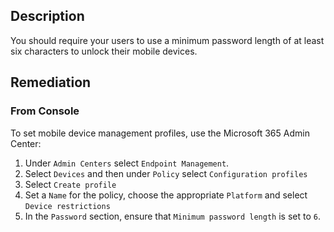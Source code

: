 ## Description

You should require your users to use a minimum password length of at least six characters to unlock their mobile devices.

## Remediation

### From Console

To set mobile device management profiles, use the Microsoft 365 Admin Center:

1. Under `Admin Centers` select `Endpoint Management`.
2. Select `Devices` and then under `Policy` select `Configuration profiles`
3. Select `Create profile`
4. Set a `Name` for the policy, choose the appropriate `Platform` and select `Device restrictions`
5. In the `Password` section, ensure that `Minimum password length` is set to `6`.
